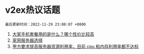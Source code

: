 # v2ex热议话题

`最后更新时间：2022-11-29 23:08:07 +0800`

1. [大家手机套餐用的是什么？哪个性价比较高](https://www.v2ex.com/t/898718)
1. [家用服务器选择](https://www.v2ex.com/t/898705)
1. [甲方要求提高服务器资源利用率，目前 cpu 和内存利用率都不达标](https://www.v2ex.com/t/898820)

